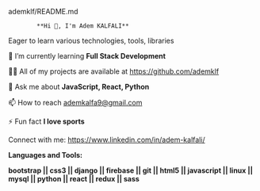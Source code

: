   ademklf/README.md   

            **Hi 👋, I'm Adem KALFALI**

  Eager to learn various technologies, tools, libraries

  🌱 I’m currently learning **Full Stack Development**

  👨‍💻 All of my projects are available at https://github.com/ademklf

  💬 Ask me about **JavaScript, React, Python**

  📫 How to reach ademkalfa9@gmail.com

  ⚡ Fun fact **I love sports**


  Connect with me:
  https://www.linkedin.com/in/adem-kalfali/

  **Languages and Tools:**
  
  **bootstrap || css3 || django || firebase || git || html5 || javascript || linux || mysql || python || react || redux || sass** 

